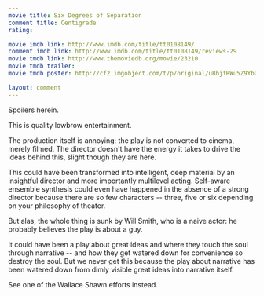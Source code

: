 ```yaml
---
movie title: Six Degrees of Separation
comment title: Centigrade
rating: 

movie imdb link: http://www.imdb.com/title/tt0108149/
comment imdb link: http://www.imdb.com/title/tt0108149/reviews-29
movie tmdb link: http://www.themoviedb.org/movie/23210
movie tmdb trailer: 
movie tmdb poster: http://cf2.imgobject.com/t/p/original/uBbjfRWu5Z9YbzC1LyvA0o1DeyZ.jpg

layout: comment
---
```


Spoilers herein.

This is quality lowbrow entertainment.

The production itself is annoying: the play is not converted to cinema, merely filmed. The director doesn't have the energy it takes to drive the ideas behind this, slight though they are here. 

This could have been transformed into intelligent, deep material by an insightful director and more importantly multilevel acting. Self-aware ensemble synthesis could even have happened in the absence of a strong director because there are so few characters -- three, five or six depending on your philosophy of theater.

But alas, the whole thing is sunk by Will Smith, who is a naive actor: he probably believes the play is about a guy.

It could have been a play about great ideas and where they touch the soul through narrative -- and how they get watered down for convenience so destroy the soul. But we never get this because the play about narrative has been watered down from dimly visible great ideas into narrative itself.

See one of the Wallace Shawn efforts instead.